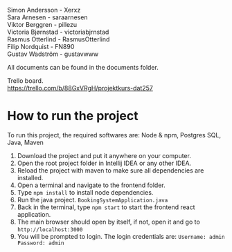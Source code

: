 Simon Andersson - Xerxz  
Sara Arnesen - saraarnesen  
Viktor Berggren - pillezu  
Victoria Bjørnstad - victoriabjrnstad  
Rasmus Otterlind - RasmusOtterlind  
Filip Nordquist - FN890  
Gustav Wadström - gustavwww   

All documents can be found in the documents folder.

Trello board.  
https://trello.com/b/88GxVRgH/projektkurs-dat257

<h1>How to run the project</h1>
To run this project, the required softwares are: Node & npm, Postgres SQL, Java, Maven

1. Download the project and put it anywhere on your computer.
2. Open the root project folder in Intellij IDEA or any other IDEA.
3. Reload the project with maven to make sure all dependencies are installed.
4. Open a terminal and navigate to the frontend folder.
5. Type ```npm install``` to install node dependencies.
6. Run the java project. ```BookingSystemApplication.java```
7. Back in the terminal, type ``npm start`` to start the frontend react application.
8. The main browser should open by itself, if not, open it and go to ``http://localhost:3000``
9. You will be prompted to login. The login credentials are: ``Username: admin Password: admin``
